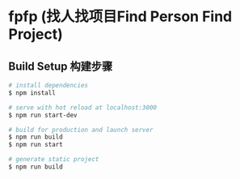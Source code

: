 # fpfp (找人找项目Find Person Find Project)

## Build Setup 构建步骤

```bash
# install dependencies
$ npm install

# serve with hot reload at localhost:3000
$ npm run start-dev

# build for production and launch server
$ npm run build
$ npm run start

# generate static project
$ npm run build
```
